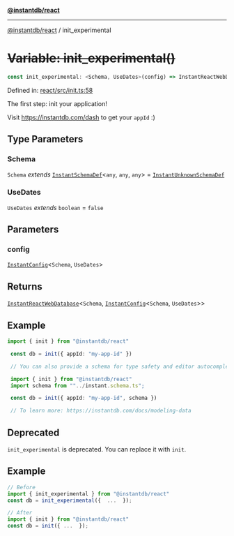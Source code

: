[**@instantdb/react**](../README.md)

***

[@instantdb/react](../packages.md) / init\_experimental

# ~~Variable: init\_experimental()~~

```ts
const init_experimental: <Schema, UseDates>(config) => InstantReactWebDatabase<Schema, InstantConfig<Schema, UseDates>> = init;
```

Defined in: [react/src/init.ts:58](https://github.com/instantdb/instant/blob/08c469b2e32b424ee675d98f809302a6adacee95/client/packages/react/src/init.ts#L58)

The first step: init your application!

Visit https://instantdb.com/dash to get your `appId` :)

## Type Parameters

### Schema

`Schema` *extends* [`InstantSchemaDef`](../interfaces/InstantSchemaDef.md)\<`any`, `any`, `any`\> = [`InstantUnknownSchemaDef`](../interfaces/InstantUnknownSchemaDef.md)

### UseDates

`UseDates` *extends* `boolean` = `false`

## Parameters

### config

[`InstantConfig`](../type-aliases/InstantConfig.md)\<`Schema`, `UseDates`\>

## Returns

[`InstantReactWebDatabase`](../classes/InstantReactWebDatabase.md)\<`Schema`, [`InstantConfig`](../type-aliases/InstantConfig.md)\<`Schema`, `UseDates`\>\>

## Example

```ts
import { init } from "@instantdb/react"

 const db = init({ appId: "my-app-id" })

 // You can also provide a schema for type safety and editor autocomplete!

 import { init } from "@instantdb/react"
 import schema from ""../instant.schema.ts";

 const db = init({ appId: "my-app-id", schema })

 // To learn more: https://instantdb.com/docs/modeling-data
```

## Deprecated

`init_experimental` is deprecated. You can replace it with `init`.

## Example

```ts
// Before
import { init_experimental } from "@instantdb/react"
const db = init_experimental({  ...  });

// After
import { init } from "@instantdb/react"
const db = init({ ...  });
```
